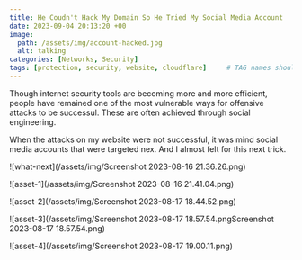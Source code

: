 ```yaml
---
title: He Coudn't Hack My Domain So He Tried My Social Media Account
date: 2023-09-04 20:13:20 +00
image:
  path: /assets/img/account-hacked.jpg
  alt: talking
categories: [Networks, Security]
tags: [protection, security, website, cloudflare]     # TAG names should always be lowercase
---
```


Though internet security tools are becoming more and more efficient, people have remained one of the most vulnerable ways for offensive attacks to be successul. These are often achieved through social engineering.


When the attacks on my website were not successful, it was mind social media accounts that were targeted nex. And I almost felt for this next trick.

![what-next](/assets/img/Screenshot 2023-08-16 21.36.26.png)

![asset-1](/assets/img/Screenshot 2023-08-16 21.41.04.png)

![asset-2](/assets/img/Screenshot 2023-08-17 18.44.52.png)

![asset-3](/assets/img/Screenshot 2023-08-17 18.57.54.pngScreenshot 2023-08-17 18.57.54.png)

![asset-4](/assets/img/Screenshot 2023-08-17 19.00.11.png)